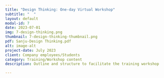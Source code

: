```yaml
---
title: "Design Thinking: One-day Virtual Workshop"
subtitle: "  "
layout: default
modal-id: 7
date: 2023-07-01
img: 7-design-thinking.png
thumbnail: 7-design-thinking-thumbnail.png
pdf: Sanju-Design Thinking.pdf
alt: image-alt
project-date: July 2023
client: Company employees/Students
category: Training/Workshop content
description: Outline and structure to facilitate the training workshop.

---
```

